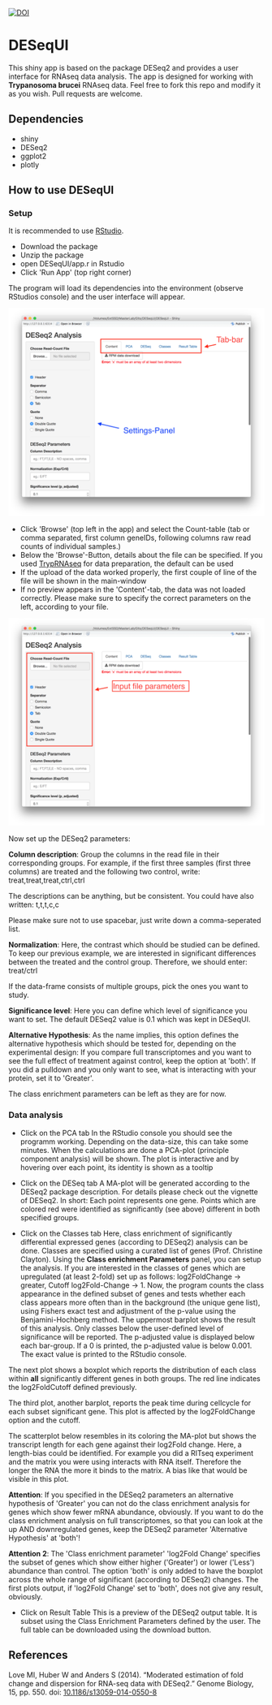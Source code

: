 [![DOI](https://zenodo.org/badge/62634385.svg)](https://zenodo.org/badge/latestdoi/62634385)

# DESeqUI
This shiny app is based on the package DESeq2 and provides a user interface for RNAseq data analysis. The app is designed for working with **Trypanosoma brucei** RNAseq data. Feel free to fork this repo and modify it as you wish. Pull requests are welcome.

## Dependencies
- shiny
- DESeq2
- ggplot2
- plotly

## How to use DESeqUI
### Setup
It is recommended to use [RStudio](https://www.rstudio.com).

- Download the package
- Unzip the package
- open DESeqUI/app.r in Rstudio
- Click 'Run App' (top right corner)

The program will load its dependencies into the environment (observe RStudios console) and the user interface will appear.

![](Screenshots/DESeqUIScreenshot.png)

- Click 'Browse' (top left in the app) and select the Count-table (tab or comma separated, first column geneIDs, following columns raw read counts of individual samples.)
- Below the 'Browse'-Button, details about the file can be specified. If you used [TrypRNAseq](https://github.com/klprint/TrypRNAseq) for data preparation, the default can be used
- If the upload of the data worked properly, the first couple of line of the file will be shown in the main-window
- If no preview appears in the 'Content'-tab, the data was not loaded correctly. Please make sure to specify the correct parameters on the left, according to your file.

![](Screenshots/DESeqUIScreenshot_InputPar.png)

Now set up the DESeq2 parameters:

**Column description**: Group the columns in the read file in their corresponding groups. For example, if the first three samples (first three columns) are treated and the following two control, write: treat,treat,treat,ctrl,ctrl

The descriptions can be anything, but be consistent. You could have also written: t,t,t,c,c

Please make sure not to use spacebar, just write down a comma-seperated list.


**Normalization**: Here, the contrast which should be studied can be defined. To keep our previous example, we are interested in significant differences between the treated and the control group. Therefore, we should enter: treat/ctrl

If the data-frame consists of multiple groups, pick the ones you want to study.


**Significance level**: Here you can define which level of significance you want to set. The default DESeq2 value is 0.1 which was kept in DESeqUI.


**Alternative Hypothesis**: As the name implies, this option defines the alternative hypothesis which should be tested for, depending on the experimental design: If you compare full transcriptomes and you want to see the full effect of treatment against control, keep the option at 'both'. If you did a pulldown and you only want to see, what is interacting with your protein, set it to 'Greater'.

The class enrichment parameters can be left as they are for now.


### Data analysis
- Click on the PCA tab
In the RStudio console you should see the programm working. Depending on the data-size, this can take some minutes. When the calculations are done a PCA-plot (principle component analysis) will be shown. The plot is interactive and by hovering over each point, its identity is shown as a tooltip

- Click on the DESeq tab
A MA-plot will be generated according to the DESeq2 package description. For details please check out the vignette of DESeq2. In short: Each point represents one gene. Points which are colored red were identified as significantly (see above) different in both specified groups.

- Click on the Classes tab
Here, class enrichment of significantly differential expressed genes (according to DESeq2) analysis can be done. Classes are specified using a curated list of genes (Prof. Christine Clayton). Using the **Class enrichment Parameters** panel, you can setup the analysis. If you are interested in the classes of genes which are upregulated (at least 2-fold) set up as follows: log2FoldChange -> greater, Cutoff log2Fold-Change -> 1. Now, the program counts the class appearance in the defined subset of genes and tests whether each class appears more often than in the background (the unique gene list), using Fishers exact test and adjustment of the p-value using the Benjamini-Hochberg method. The uppermost barplot shows the result of this analysis. Only classes below the user-defined level of significance will be reported. The p-adjusted value is displayed below each bar-group. If a 0 is printed, the p-adjusted value is below 0.001. The exact value is printed to the RStudio console.

The next plot shows a boxplot which reports the distribution of each class within **all** significantly different genes in both groups. The red line indicates the log2FoldCutoff defined previously.

The third plot, another barplot, reports the peak time during cellcycle for each subset significant gene. This plot is affected by the log2FoldChange option and the cutoff.

The scatterplot below resembles in its coloring the MA-plot but shows the transcript length for each gene against their log2Fold change. Here, a length-bias could be identified. For example you did a RITseq experiment and the matrix you were using interacts with RNA itself. Therefore the longer the RNA the more it binds to the matrix. A bias like that would be visible in this plot.

**Attention**: If you specified in the DESeq2 parameters an alternative hypothesis of 'Greater' you can not do the class enrichment analysis for genes which show fewer mRNA abundance, obviously. If you want to do the class enrichment analysis on full transcriptomes, so that you can look at the up AND downregulated genes, keep the DESeq2 parameter 'Alternative Hypothesis' at 'both'!

**Attention 2**: The 'Class enrichment parameter' 'log2Fold Change' specifies the subset of genes which show either higher ('Greater') or lower ('Less') abundance than control. The option 'both' is only added to have the boxplot across the whole range of significant (according to DESeq2) changes. The first plots output, if 'log2Fold Change' set to 'both', does not give any result, obviously.


- Click on Result Table
This is a preview of the DESeq2 output table. It is subset using the Class Enrichment Parameters defined by the user. The full table can be downloaded using the download button.

## References
Love MI, Huber W and Anders S (2014). “Moderated estimation of fold change and dispersion for RNA-seq data with DESeq2.” Genome Biology, 15, pp. 550. doi: [10.1186/s13059-014-0550-8](http://genomebiology.biomedcentral.com/articles/10.1186/s13059-014-0550-8)
